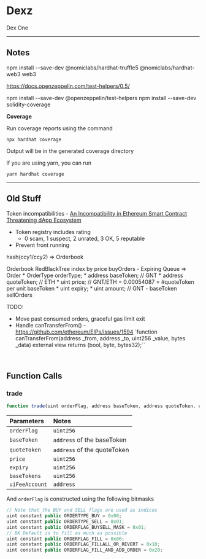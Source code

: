 # Dexz
Dex One


---

## Notes


npm install --save-dev @nomiclabs/hardhat-truffle5 @nomiclabs/hardhat-web3 web3

https://docs.openzeppelin.com/test-helpers/0.5/

npm install --save-dev @openzeppelin/test-helpers
npm install --save-dev solidity-coverage

**Coverage**

Run coverage reports using the command

`npx hardhat coverage`

Output will be in the generated coverage directory

If you are using yarn, you can run

`yarn hardhat coverage`


---

## Old Stuff

Token incompatibilities - [An Incompatibility in Ethereum Smart Contract Threatening dApp Ecosystem](https://medium.com/loopring-protocol/an-incompatibility-in-smart-contract-threatening-dapp-ecosystem-72b8ca5db4da)

* Token registry includes rating
  * 0 scam, 1 suspect, 2 unrated, 3 OK, 5 reputable
* Prevent front running



hash(ccy1/ccy2) => Orderbook

Orderbook
  RedBlackTree index by price
    buyOrders - Expiring Queue
      => Order
         * OrderType orderType;
         * address baseToken;      // GNT
         * address quoteToken;     // ETH
         * uint price;             // GNT/ETH = 0.00054087 = #quoteToken per unit baseToken
         * uint expiry;
         * uint amount;            // GNT - baseToken
    sellOrders


TODO:
* Move past consumed orders, graceful gas limit exit
* Handle canTransferFrom() - https://github.com/ethereum/EIPs/issues/1594
      `function canTransferFrom(address _from, address _to, uint256 _value, bytes _data) external view returns (bool, byte, bytes32);``

<br />

## Function Calls

### trade

```javascript
function trade(uint orderFlag, address baseToken, address quoteToken, uint price, uint expiry, uint baseTokens, address uiFeeAccount) public payable returns (uint _baseTokensFilled, uint _quoteTokensFilled, uint _baseTokensOnOrder, bytes32 _orderKey);
```

Parameters     | Notes
:------------- |:-------
`orderFlag`    | `uint256`
`baseToken`    | `address` of the baseToken
`quoteToken`   | `address` of the quoteToken
`price`        | `uint256`
`expiry`       | `uint256`
`baseTokens`   | `uint256`
`uiFeeAccount` | `address`

And `orderFlag` is constructed using the following bitmasks

```javascript
// Note that the BUY and SELL flags are used as indices
uint constant public ORDERTYPE_BUY = 0x00;
uint constant public ORDERTYPE_SELL = 0x01;
uint constant public ORDERFLAG_BUYSELL_MASK = 0x01;
// BK Default is to fill as much as possible
uint constant public ORDERFLAG_FILL = 0x00;
uint constant public ORDERFLAG_FILLALL_OR_REVERT = 0x10;
uint constant public ORDERFLAG_FILL_AND_ADD_ORDER = 0x20;
```
